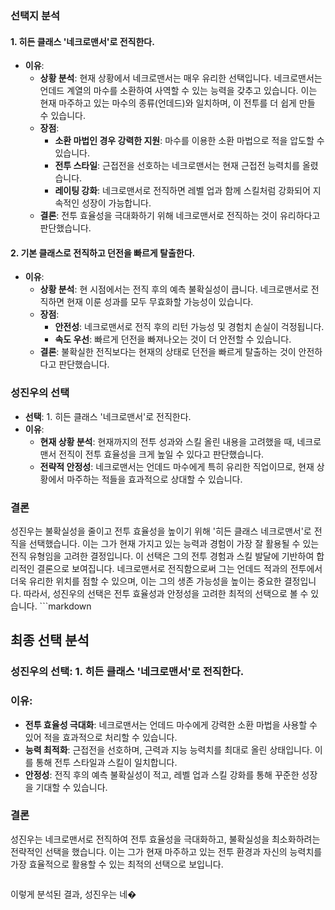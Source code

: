 ### 선택지 분석

#### 1. 히든 클래스 '네크로맨서'로 전직한다.
- **이유**: 
  - **상황 분석**: 현재 상황에서 네크로맨서는 매우 유리한 선택입니다. 네크로맨서는 언데드 계열의 마수를 소환하여 사역할 수 있는 능력을 갖추고 있습니다. 이는 현재 마주하고 있는 마수의 종류(언데드)와 일치하며, 이 전투를 더 쉽게 만들 수 있습니다.
  - **장점**:
    - **소환 마법인 경우 강력한 지원**: 마수를 이용한 소환 마법으로 적을 압도할 수 있습니다.
    - **전투 스타일**: 근접전을 선호하는 네크로맨서는 현재 근접전 능력치를 올렸습니다.
    - **레이팅 강화**: 네크로맨서로 전직하면 레벨 업과 함께 스킬처럼 강화되어 지속적인 성장이 가능합니다.
  - **결론**: 전투 효율성을 극대화하기 위해 네크로맨서로 전직하는 것이 유리하다고 판단했습니다.

#### 2. 기본 클래스로 전직하고 던전을 빠르게 탈출한다.
- **이유**:
  - **상황 분석**: 현 시점에서는 전직 후의 예측 불확실성이 큽니다. 네크로맨서로 전직하면 현재 이룬 성과를 모두 무효화할 가능성이 있습니다.
  - **장점**:
    - **안전성**: 네크로맨서로 전직 후의 리턴 가능성 및 경험치 손실이 걱정됩니다.
    - **속도 우선**: 빠르게 던전을 빠져나오는 것이 더 안전할 수 있습니다.
  - **결론**: 불확실한 전직보다는 현재의 상태로 던전을 빠르게 탈출하는 것이 안전하다고 판단했습니다.

### 성진우의 선택
- **선택**: 1. 히든 클래스 '네크로맨서'로 전직한다.
- **이유**: 
  - **현재 상황 분석**: 현재까지의 전투 성과와 스킬 올린 내용을 고려했을 때, 네크로맨서 전직이 전투 효율성을 크게 높일 수 있다고 판단했습니다.
  - **전략적 안정성**: 네크로맨서는 언데드 마수에게 특히 유리한 직업이므로, 현재 상황에서 마주하는 적들을 효과적으로 상대할 수 있습니다.

### 결론
성진우는 불확실성을 줄이고 전투 효율성을 높이기 위해 '히든 클래스 네크로맨서'로 전직을 선택했습니다. 이는 그가 현재 가지고 있는 능력과 경험이 가장 잘 활용될 수 있는 전직 유형임을 고려한 결정입니다. 이 선택은 그의 전투 경험과 스킬 발달에 기반하여 합리적인 결론으로 보여집니다.   네크로맨서로 전직함으로써 그는 언데드 적과의 전투에서 더욱 유리한 위치를 점할 수 있으며, 이는 그의 생존 가능성을 높이는 중요한 결정입니다.   따라서, 성진우의 선택은 전투 효율성과 안정성을 고려한 최적의 선택으로 볼 수 있습니다.   ```markdown
## 최종 선택 분석
### 성진우의 선택: 1. 히든 클래스 '네크로맨서'로 전직한다.
### 이유:
- **전투 효율성 극대화**: 네크로맨서는 언데드 마수에게 강력한 소환 마법을 사용할 수 있어 적을 효과적으로 처리할 수 있습니다.
- **능력 최적화**: 근접전을 선호하며, 근력과 지능 능력치를 최대로 올린 상태입니다. 이를 통해 전투 스타일과 스킬이 일치합니다.
- **안정성**: 전직 후의 예측 불확실성이 적고, 레벨 업과 스킬 강화를 통해 꾸준한 성장을 기대할 수 있습니다.

### 결론
성진우는 네크로맨서로 전직하여 전투 효율성을 극대화하고, 불확실성을 최소화하려는 전략적인 선택을 했습니다. 이는 그가 현재 마주하고 있는 전투 환경과 자신의 능력치를 가장 효율적으로 활용할 수 있는 최적의 선택으로 보입니다. 
```markdown
```
이렇게 분석된 결과, 성진우는 네�